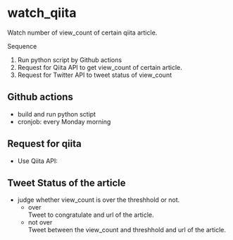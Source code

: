 # watch_qiita

Watch number of view_count of certain qiita article.

Sequence
1. Run python script by Github actions
2. Request for Qiita API to get view_count of certain article.
3. Request for Twitter API to tweet status of view_count

## Github actions
* build and run python sctipt
* cronjob: every Monday morning

## Request for qiita
* Use Qiita API:


## Tweet Status of the article
* judge whether view_count is over the threshhold or not.
  - over  
    Tweet to congratulate and url of the article.
  - not over  
    Tweet between the view_count and threshhold and url of the article.
